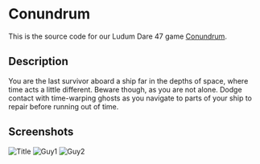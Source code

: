 # Conundrum

This is the source code for our Ludum Dare 47 game [Conundrum](https://ldjam.com/events/ludum-dare/47/conundrum).

## Description

You are the last survivor aboard a ship far in the depths of space, where time acts a little different. Beware though, as you are not alone. Dodge contact with time-warping ghosts as you navigate to parts of your ship to repair before running out of time.

## Screenshots

![Title](https://img.itch.zone/aW1nLzQzNjA2MTcucG5n/original/PwxdWz.png)
![Guy1](https://static.jam.host/raw/d1f/b2/z/36fac.png)
![Guy2](https://static.jam.host/raw/d1f/b2/z/36faf.png)
